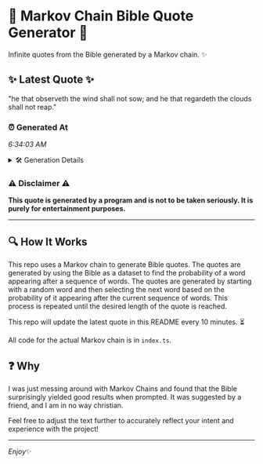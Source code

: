 # 📖 Markov Chain Bible Quote Generator 📖

Infinite quotes from the Bible generated by a Markov chain. ✨

## ✨ Latest Quote ✨
"he that observeth the wind shall not sow; and he that regardeth the clouds shall not reap."

### ⏰ Generated At
*6:34:03 AM*

<details>
    <summary>🛠️ Generation Details</summary>
    <p>
        <strong>🌱 Seed:</strong> he<br>
        <strong>🔄 Iterations:</strong> 16<br>
        <strong>📜 Context History:</strong><br>[ he ]: that<br>[ he, that ]: observeth<br>[ he, that, observeth ]: the<br>[ he, that, observeth, the ]: wind<br>[ he, that, observeth, the, wind ]: shall<br>[ he, that, observeth, the, wind, shall ]: not<br>[ that, observeth, the, wind, shall, not ]: sow;<br>[ observeth, the, wind, shall, not, sow; ]: and<br>[ the, wind, shall, not, sow;, and ]: he<br>[ wind, shall, not, sow;, and, he ]: that<br>[ shall, not, sow;, and, he, that ]: regardeth<br>[ not, sow;, and, he, that, regardeth ]: the<br>[ sow;, and, he, that, regardeth, the ]: clouds<br>[ and, he, that, regardeth, the, clouds ]: shall<br>[ he, that, regardeth, the, clouds, shall ]: not<br>[ that, regardeth, the, clouds, shall, not ]: reap.<br>
    </p>
</details>

### ⚠️ Disclaimer ⚠️
**This quote is generated by a program and is not to be taken seriously. It is purely for entertainment purposes.**

---

## 🔍 How It Works

This repo uses a Markov chain to generate Bible quotes. The quotes are generated by using the Bible as a dataset to find the probability of a word appearing after a sequence of words. The quotes are generated by starting with a random word and then selecting the next word based on the probability of it appearing after the current sequence of words. This process is repeated until the desired length of the quote is reached.

This repo will update the latest quote in this README every 10 minutes. ⏳

All code for the actual Markov chain is in `index.ts`.

## ❓ Why

I was just messing around with Markov Chains and found that the Bible surprisingly yielded good results when prompted. 
It was suggested by a friend, and I am in no way christian.

Feel free to adjust the text further to accurately reflect your intent and experience with the project!

---

*Enjoy*✨
